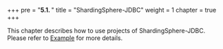 +++
pre = "<b>5.1. </b>"
title = "ShardingSphere-JDBC"
weight = 1
chapter = true
+++

This chapter describes how to use projects of ShardingSphere-JDBC.
Please refer to [Example](https://github.com/apache/shardingsphere/tree/master/examples) for more details.